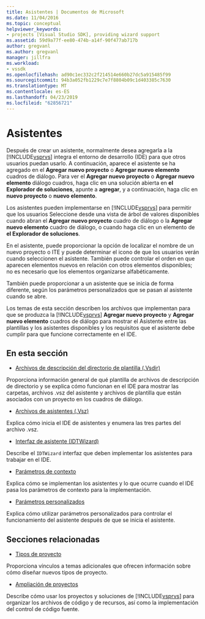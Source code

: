 ```yaml
---
title: Asistentes | Documentos de Microsoft
ms.date: 11/04/2016
ms.topic: conceptual
helpviewer_keywords:
- projects [Visual Studio SDK], providing wizard support
ms.assetid: 59d9a77f-ee80-474b-a14f-90f477ab717b
author: gregvanl
ms.author: gregvanl
manager: jillfra
ms.workload:
- vssdk
ms.openlocfilehash: ad90c1ec332c2f214514e660b27dc5a915485f99
ms.sourcegitcommit: 94b3a052fb1229c7e7f8804b09c1d403385c7630
ms.translationtype: MT
ms.contentlocale: es-ES
ms.lasthandoff: 04/23/2019
ms.locfileid: "62856721"
---
```

# <a name="wizards"></a>Asistentes
Después de crear un asistente, normalmente desea agregarla a la [!INCLUDE[vsprvs](../../code-quality/includes/vsprvs_md.md)] integra el entorno de desarrollo (IDE) para que otros usuarios puedan usarlo. A continuación, aparece el asistente se ha agregado en el **Agregar nuevo proyecto** o **Agregar nuevo elemento** cuadros de diálogo. Para ver el **Agregar nuevo proyecto** o **Agregar nuevo elemento** diálogo cuadros, haga clic en una solución abierta en **el Explorador de soluciones**, apunte a **agregar**, y a continuación, haga clic en **nuevo proyecto** o **nuevo elemento**.

 Los asistentes pueden implementarse en [!INCLUDE[vsprvs](../../code-quality/includes/vsprvs_md.md)] para permitir que los usuarios Seleccione desde una vista de árbol de valores disponibles cuando abran el **Agregar nuevo proyecto** cuadro de diálogo o la **Agregar nuevo elemento** cuadro de diálogo, o cuando haga clic en un elemento de **el Explorador de soluciones**.

 En el asistente, puede proporcionar la opción de localizar el nombre de un nuevo proyecto o ITE y puede determinar el icono de que los usuarios verán cuando seleccionen el asistente. También puede controlar el orden en que aparecen elementos nuevos en relación con otros elementos disponibles; no es necesario que los elementos organizarse alfabéticamente.

 También puede proporcionar a un asistente que se inicia de forma diferente, según los parámetros personalizados que se pasan al asistente cuando se abre.

 Los temas de esta sección describen los archivos que implementan para que se produzca la [!INCLUDE[vsprvs](../../code-quality/includes/vsprvs_md.md)] **Agregar nuevo proyecto** y **Agregar nuevo elemento** cuadros de diálogo para mostrar el Asistente entre las plantillas y los asistentes disponibles y los requisitos que el asistente debe cumplir para que funcione correctamente en el IDE.

## <a name="in-this-section"></a>En esta sección
- [Archivos de descripción del directorio de plantilla (.Vsdir)](../../extensibility/internals/template-directory-description-dot-vsdir-files.md)

 Proporciona información general de qué plantilla de archivos de descripción de directorio y se explica cómo funcionan en el IDE para mostrar las carpetas, archivos .vsz del asistente y archivos de plantilla que están asociados con un proyecto en los cuadros de diálogo.

- [Archivos de asistentes (.Vsz)](../../extensibility/internals/wizard-dot-vsz-file.md)

 Explica cómo inicia el IDE de asistentes y enumera las tres partes del archivo .vsz.

- [Interfaz de asistente (IDTWizard)](../../extensibility/internals/wizard-interface-idtwizard.md)

 Describe el `IDTWizard` interfaz que deben implementar los asistentes para trabajar en el IDE.

- [Parámetros de contexto](../../extensibility/internals/context-parameters.md)

 Explica cómo se implementan los asistentes y lo que ocurre cuando el IDE pasa los parámetros de contexto para la implementación.

- [Parámetros personalizados](../../extensibility/internals/custom-parameters.md)

 Explica cómo utilizar parámetros personalizados para controlar el funcionamiento del asistente después de que se inicia el asistente.

## <a name="related-sections"></a>Secciones relacionadas
- [Tipos de proyecto](../../extensibility/internals/project-types.md)

 Proporciona vínculos a temas adicionales que ofrecen información sobre cómo diseñar nuevos tipos de proyecto.

- [Ampliación de proyectos](../../extensibility/extending-projects.md)

 Describe cómo usar los proyectos y soluciones de [!INCLUDE[vsprvs](../../code-quality/includes/vsprvs_md.md)] para organizar los archivos de código y de recursos, así como la implementación del control de código fuente.